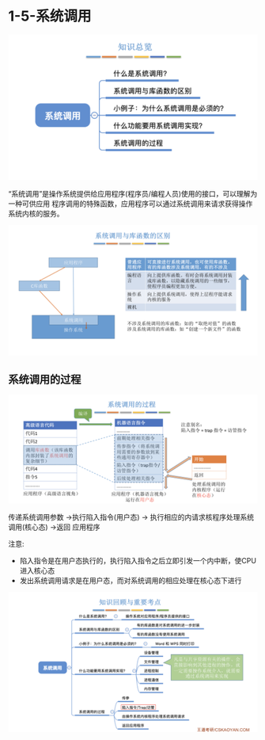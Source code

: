 # 1-5-系统调用

![](../../.gitbook/assets/image%20%2819%29.png)

“系统调用”是操作系统提供给应用程序\(程序员/编程人员\)使用的接口，可以理解为一种可供应用 程序调用的特殊函数，应用程序可以通过系统调用来请求获得操作系统内核的服务。

![](../../.gitbook/assets/image%20%28120%29.png)

## 系统调用的过程

![](../../.gitbook/assets/image%20%2898%29.png)

传递系统调用参数 -&gt;执行陷入指令\(用户态\) -&gt; 执行相应的内请求核程序处理系统调用\(核心态\) -&gt;返回 应用程序 

注意:

*  陷入指令是在用户态执行的，执行陷入指令之后立即引发一个内中断，使CPU进入核心态
* 发出系统调用请求是在用户态，而对系统调用的相应处理在核心态下进行

![](../../.gitbook/assets/image%20%28134%29.png)




